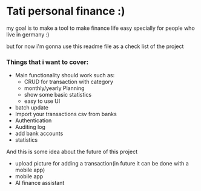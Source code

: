 # Tati personal finance :)
my goal is to make a tool to make finance life easy specially for people who live in germany :)

but for now i'm gonna use this readme file as a check list of the project 
### Things that i want to cover:

* Main functionality should work such as:
  * CRUD for transaction with category
  * monthly/yearly Planning
  * show some basic statistics
  * easy to use UI
* batch update
* Import your transactions csv from banks
* Authentication
* Auditing log
* add bank accounts
* statistics

And this is some idea about the future of this project 

* upload picture for adding a transaction(in future it can be done with a mobile app)
* mobile app
* AI finance assistant
